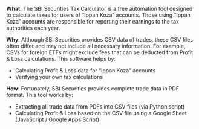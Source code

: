 **What**:
The SBI Securities Tax Calculator is a free automation tool designed to calculate taxes for users of “Ippan Koza” accounts. Those using “Ippan Koza” accounts are responsible for reporting their earnings to the tax authorities each year.

**Why**:
Although SBI Securities provides CSV data of trades, these CSV files often differ and may not include all necessary information. For example, CSVs for foreign ETFs might exclude fees that can be deducted from Profit & Loss calculations. This software helps by:
- Calculating Profit & Loss data for “Ippan Koza” accounts
- Verifying your own tax calculations

**How**:
Fortunately, SBI Securities provides complete trade data in PDF format. This tool works by:

- Extracting all trade data from PDFs into CSV files (via Python script)
- Calculating Profit & Loss based on the CSV file using a Google Sheet (JavaScript / Google Apps Script)
